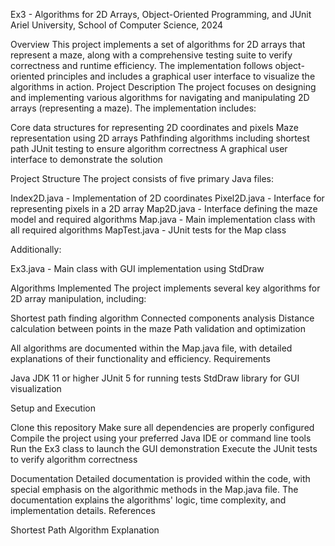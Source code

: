 Ex3 - Algorithms for 2D Arrays, Object-Oriented Programming, and JUnit
Ariel University, School of Computer Science, 2024

Overview
This project implements a set of algorithms for 2D arrays that represent a maze, along with a comprehensive testing suite to verify correctness and runtime efficiency. The implementation follows object-oriented principles and includes a graphical user interface to visualize the algorithms in action.
Project Description
The project focuses on designing and implementing various algorithms for navigating and manipulating 2D arrays (representing a maze). The implementation includes:

Core data structures for representing 2D coordinates and pixels
Maze representation using 2D arrays
Pathfinding algorithms including shortest path
JUnit testing to ensure algorithm correctness
A graphical user interface to demonstrate the solution

Project Structure
The project consists of five primary Java files:

Index2D.java - Implementation of 2D coordinates
Pixel2D.java - Interface for representing pixels in a 2D array
Map2D.java - Interface defining the maze model and required algorithms
Map.java - Main implementation class with all required algorithms
MapTest.java - JUnit tests for the Map class

Additionally:

Ex3.java - Main class with GUI implementation using StdDraw

Algorithms Implemented
The project implements several key algorithms for 2D array manipulation, including:

Shortest path finding algorithm
Connected components analysis
Distance calculation between points in the maze
Path validation and optimization

All algorithms are documented within the Map.java file, with detailed explanations of their functionality and efficiency.
Requirements

Java JDK 11 or higher
JUnit 5 for running tests
StdDraw library for GUI visualization

Setup and Execution

Clone this repository
Make sure all dependencies are properly configured
Compile the project using your preferred Java IDE or command line tools
Run the Ex3 class to launch the GUI demonstration
Execute the JUnit tests to verify algorithm correctness

Documentation
Detailed documentation is provided within the code, with special emphasis on the algorithmic methods in the Map.java file. The documentation explains the algorithms' logic, time complexity, and implementation details.
References

Shortest Path Algorithm Explanation
